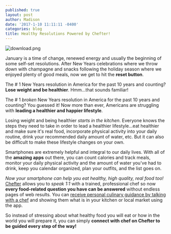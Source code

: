 ```yaml
---
published: true
layout: post
author: Madison
date: '2017-1-10 11:11:11 -0400'
categories: blog
title: Healthy Resolutions Powered by Chefter!
---
```

![download.png]({{site.baseurl}}/img/download.png)



January is a time of change, renewed energy and usually the beginning of some self-set resolutions. After New Years celebrations where we throw down with champagne and snacks following the holiday season where we enjoyed plenty of good meals, now we get to hit the **reset button**. 

The # 1 New Years resolution in America for the past 10 years and counting? **Lose weight and be healthier**. Hmm...that sounds familiar! 

The # 1 _broken_ New Years resolution in America for the past 10 years and counting? You guessed it! Now more than ever, Americans are struggling with **leading a healthier and happier lifestyle**. 

Losing weight and being healthier _starts in the kitchen_. Everyone knows the steps they need to take in order to lead a healthier lifestyle...eat healthier and make sure it's real food, incorporate physical activity into your daily routine, drink your recommended daily amount of water, etc. But it can also be difficult to make these lifestyle changes on your own. 

Smartphones are extremely helpful and integral to our daily lives. With all of the **amazing apps** out there, you can count calories and track meals, monitor your daily physical activity and the amount of water you've had to drink, keep you calendar organized, plan your outfits, and the list goes on. 

_Now your smartphone can help you eat healthy, high quality, real food too!_ [Chefter](https://www.chefter.com/) allows you to _speak 1:1_ with a trained, professional chef so now **every food-related question you have can be answered** without endless pages of web results. You can [receive personal culinary guidance by talking with a chef]( "https://itunes.apple.com/app/apple-store/id1083651067?mt=8") and showing them what is in your kitchen or local market using the app. 

So instead of stressing about what healthy food you will eat or how in the world you will prepare it, you can simply **connect with chef on Chefter to be guided every step of the way!**
